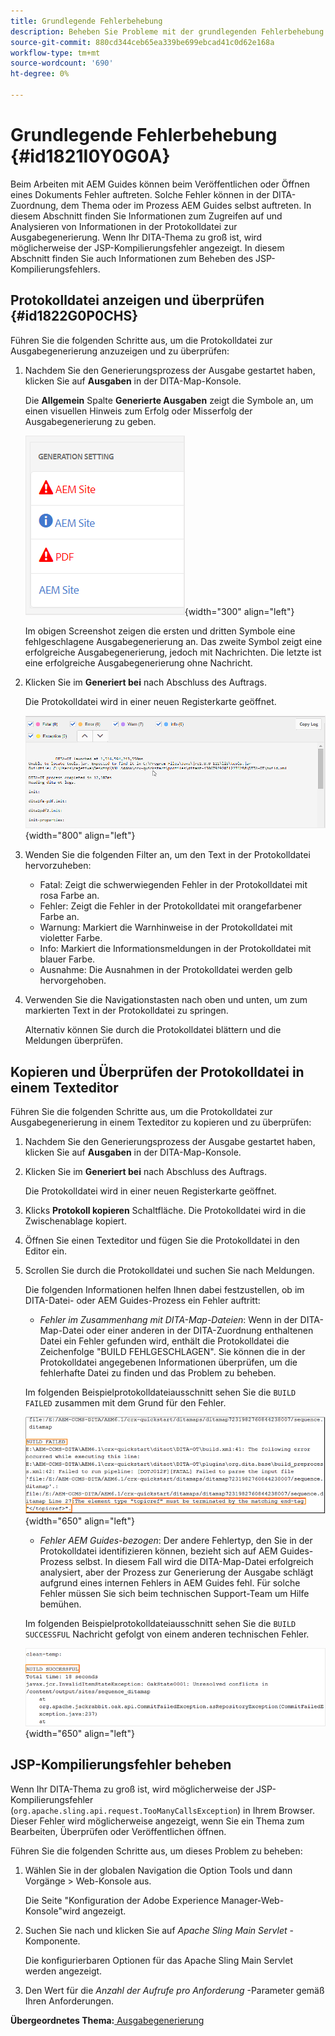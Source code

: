 ```yaml
---
title: Grundlegende Fehlerbehebung
description: Beheben Sie Probleme mit der grundlegenden Fehlerbehebung in AEM Handbüchern. Erfahren Sie, wie Sie die Protokolldatei in einem Texteditor anzeigen, kopieren und überprüfen und JSP-Kompilierungsfehler beheben können.
source-git-commit: 880cd344ceb65ea339be699ebcad41c0d62e168a
workflow-type: tm+mt
source-wordcount: '690'
ht-degree: 0%

---
```


# Grundlegende Fehlerbehebung {#id1821I0Y0G0A}

Beim Arbeiten mit AEM Guides können beim Veröffentlichen oder Öffnen eines Dokuments Fehler auftreten. Solche Fehler können in der DITA-Zuordnung, dem Thema oder im Prozess AEM Guides selbst auftreten. In diesem Abschnitt finden Sie Informationen zum Zugreifen auf und Analysieren von Informationen in der Protokolldatei zur Ausgabegenerierung. Wenn Ihr DITA-Thema zu groß ist, wird möglicherweise der JSP-Kompilierungsfehler angezeigt. In diesem Abschnitt finden Sie auch Informationen zum Beheben des JSP-Kompilierungsfehlers.

## Protokolldatei anzeigen und überprüfen {#id1822G0P0CHS}

Führen Sie die folgenden Schritte aus, um die Protokolldatei zur Ausgabegenerierung anzuzeigen und zu überprüfen:

1. Nachdem Sie den Generierungsprozess der Ausgabe gestartet haben, klicken Sie auf **Ausgaben** in der DITA-Map-Konsole.

   Die **Allgemein** Spalte **Generierte Ausgaben** zeigt die Symbole an, um einen visuellen Hinweis zum Erfolg oder Misserfolg der Ausgabegenerierung zu geben.

   ![](images/output-general-settings.png){width="300" align="left"}

   Im obigen Screenshot zeigen die ersten und dritten Symbole eine fehlgeschlagene Ausgabegenerierung an. Das zweite Symbol zeigt eine erfolgreiche Ausgabegenerierung, jedoch mit Nachrichten. Die letzte ist eine erfolgreiche Ausgabegenerierung ohne Nachricht.

1. Klicken Sie im **Generiert bei** nach Abschluss des Auftrags.

   Die Protokolldatei wird in einer neuen Registerkarte geöffnet.

   ![](images/log-file.png){width="800" align="left"}

1. Wenden Sie die folgenden Filter an, um den Text in der Protokolldatei hervorzuheben:
   - Fatal: Zeigt die schwerwiegenden Fehler in der Protokolldatei mit rosa Farbe an.
   - Fehler: Zeigt die Fehler in der Protokolldatei mit orangefarbener Farbe an.
   - Warnung: Markiert die Warnhinweise in der Protokolldatei mit violetter Farbe.
   - Info: Markiert die Informationsmeldungen in der Protokolldatei mit blauer Farbe.
   - Ausnahme: Die Ausnahmen in der Protokolldatei werden gelb hervorgehoben.
1. Verwenden Sie die Navigationstasten nach oben und unten, um zum markierten Text in der Protokolldatei zu springen.

   Alternativ können Sie durch die Protokolldatei blättern und die Meldungen überprüfen.


## Kopieren und Überprüfen der Protokolldatei in einem Texteditor

Führen Sie die folgenden Schritte aus, um die Protokolldatei zur Ausgabegenerierung in einem Texteditor zu kopieren und zu überprüfen:

1. Nachdem Sie den Generierungsprozess der Ausgabe gestartet haben, klicken Sie auf **Ausgaben** in der DITA-Map-Konsole.

1. Klicken Sie im **Generiert bei** nach Abschluss des Auftrags.

   Die Protokolldatei wird in einer neuen Registerkarte geöffnet.

1. Klicks **Protokoll kopieren** Schaltfläche. Die Protokolldatei wird in die Zwischenablage kopiert.
1. Öffnen Sie einen Texteditor und fügen Sie die Protokolldatei in den Editor ein.

1. Scrollen Sie durch die Protokolldatei und suchen Sie nach Meldungen.

   Die folgenden Informationen helfen Ihnen dabei festzustellen, ob im DITA-Datei- oder AEM Guides-Prozess ein Fehler auftritt:

   - *Fehler im Zusammenhang mit DITA-Map-Dateien*: Wenn in der DITA-Map-Datei oder einer anderen in der DITA-Zuordnung enthaltenen Datei ein Fehler gefunden wird, enthält die Protokolldatei die Zeichenfolge &quot;BUILD FEHLGESCHLAGEN&quot;. Sie können die in der Protokolldatei angegebenen Informationen überprüfen, um die fehlerhafte Datei zu finden und das Problem zu beheben.

   Im folgenden Beispielprotokolldateiausschnitt sehen Sie die `BUILD FAILED` zusammen mit dem Grund für den Fehler.

   ![](images/dita-error-in-log-file.png){width="650" align="left"}

   - *Fehler AEM Guides-bezogen*: Der andere Fehlertyp, den Sie in der Protokolldatei identifizieren können, bezieht sich auf AEM Guides-Prozess selbst. In diesem Fall wird die DITA-Map-Datei erfolgreich analysiert, aber der Prozess zur Generierung der Ausgabe schlägt aufgrund eines internen Fehlers in AEM Guides fehl. Für solche Fehler müssen Sie sich beim technischen Support-Team um Hilfe bemühen.

   Im folgenden Beispielprotokolldateiausschnitt sehen Sie die `BUILD SUCCESSFUL` Nachricht gefolgt von einem anderen technischen Fehler.

   ![](images/process-error-in-log-file.png){width="650" align="left"}


## JSP-Kompilierungsfehler beheben

Wenn Ihr DITA-Thema zu groß ist, wird möglicherweise der JSP-Kompilierungsfehler \(`org.apache.sling.api.request.TooManyCallsException`\) in Ihrem Browser. Dieser Fehler wird möglicherweise angezeigt, wenn Sie ein Thema zum Bearbeiten, Überprüfen oder Veröffentlichen öffnen.

Führen Sie die folgenden Schritte aus, um dieses Problem zu beheben:

1. Wählen Sie in der globalen Navigation die Option Tools und dann Vorgänge > Web-Konsole aus.

   Die Seite &quot;Konfiguration der Adobe Experience Manager-Web-Konsole&quot;wird angezeigt.

1. Suchen Sie nach und klicken Sie auf *Apache Sling Main Servlet* -Komponente.

   Die konfigurierbaren Optionen für das Apache Sling Main Servlet werden angezeigt.

1. Den Wert für die *Anzahl der Aufrufe pro Anforderung* -Parameter gemäß Ihren Anforderungen.


**Übergeordnetes Thema:**[ Ausgabegenerierung](generate-output.md)
